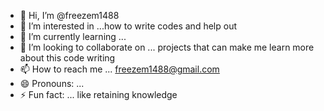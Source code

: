 - 👋 Hi, I’m @freezem1488
- 👀 I’m interested in ...how to write codes and help out
- 🌱 I’m currently learning ...
- 💞️ I’m looking to collaborate on ... projects that can make me learn more about this code writing
- 📫 How to reach me ... freezem1488@gmail.com
- 😄 Pronouns: ...
- ⚡ Fun fact: ... like retaining knowledge

<!---
freezem1488/freezem1488 is a ✨ special ✨ repository because its `README.md` (this file) appears on your GitHub profile.
You can click the Preview link to take a look at your changes.
--->
